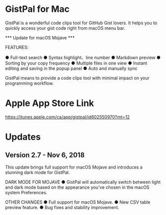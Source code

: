 # GistPal for Mac

GistPal is a wonderful code clips tool for GitHub Gist lovers. It helps you to quickly access your gist code right from macOS menu bar.

*** Update for macOS Mojave ***

FEATURES: 

● Full-text search
● Syntax highlight、line number
● Markdown preview
● Sorting by your copy frequency
● Multiple files in one view
● Instant editing and saving in the popup panel
● Auto and manually sync

GistPal means to provide a code clips tool with minimal impact on your programming workflow.

# Apple App Store Link

https://itunes.apple.com/ca/app/gistpal/id602550970?mt=12

# Updates

## Version 2.7 - Nov 6, 2018

This update brings full support for macOS Mojave and introduces a stunning dark mode for GistPal.

DARK MODE FOR MOJAVE
● GistPal will automatically switch between light and dark mode based on the appearance you've chosen in the macOS system Preferences.

OTHER CHANGES
● Full support for macOS Mojave.
● New CSV table preview feature.
● Bug fixes and stability improvement.


